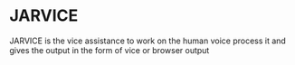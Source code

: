 # JARVICE
JARVICE is the vice assistance to work on the human voice process it and gives the output in the form of vice or browser output
